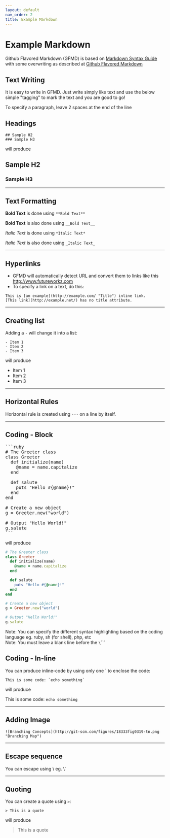 ```yaml
---
layout: default
nav_order: 2
title: Example Markdown
---
```


# Example Markdown

Github Flavored Markdown (GFMD) is based on [Markdown Syntax Guide](http://daringfireball.net/projects/markdown/syntax) with some overwriting as described at [Github Flavored Markdown](http://github.github.com/github-flavored-markdown/)

## Text Writing
It is easy to write in GFMD. Just write simply like text and use the below simple "tagging" to mark the text and you are good to go!  

To specify a paragraph, leave 2 spaces at the end of the line

## Headings

```
## Sample H2
### Sample H3
```

will produce
## Sample H2
### Sample H3

---


## Text Formatting

**Bold Text** is done using `**Bold Text**`  

**Bold Text** is also done using `__Bold Text__`  

*Italic Text* is done using `*Italic Text*`

_Italic Text_ is also done using `_Italic Text_`

---

## Hyperlinks
- GFMD will automatically detect URL and convert them to links like this http://www.futureworkz.com
- To specify a link on a text, do this:

```
This is [an example](http://example.com/ "Title") inline link.
[This link](http://example.net/) has no title attribute.
```

---

## Creating list

Adding a `-` will change it into a list:

```
- Item 1
- Item 2
- Item 3
```

will produce

- Item 1
- Item 2
- Item 3

---

## Horizontal Rules

Horizontal rule is created using `---` on a line by itself.

---

## Coding - Block

<pre>
```ruby
# The Greeter class
class Greeter
  def initialize(name)
    @name = name.capitalize
  end

  def salute
    puts "Hello #{@name}!"
  end
end

# Create a new object
g = Greeter.new("world")

# Output "Hello World!"
g.salute
```
</pre>
 
will produce  

```ruby
# The Greeter class
class Greeter
  def initialize(name)
    @name = name.capitalize
  end

  def salute
    puts "Hello #{@name}!"
  end
end

# Create a new object
g = Greeter.new("world")

# Output "Hello World!"
g.salute
```

Note: You can specify the different syntax highlighting based on the coding language eg. ruby, sh (for shell), php, etc  
Note: You must leave a blank line before the `\`\`\``

## Coding - In-line
You can produce inline-code by using only one \` to enclose the code:

```
This is some code: `echo something`
```

will produce  

This is some code: `echo something`

---

## Adding Image

```
![Branching Concepts](http://git-scm.com/figures/18333fig0319-tn.png "Branching Map")
```

---

## Escape sequence
You can escape using \\ eg. \\\`

---


## Quoting

You can create a quote using `>`:

```
> This is a quote
```

will produce

> This is a quote

